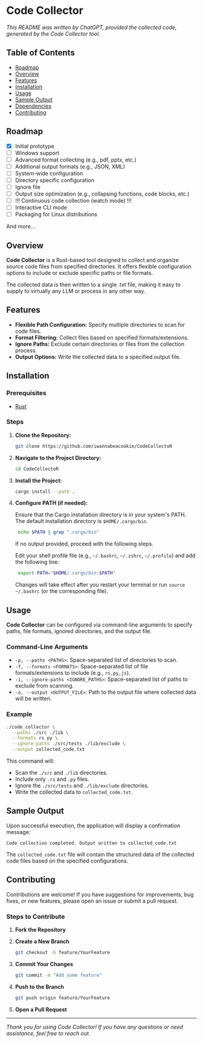 # Code Collector

*This README was written by ChatGPT, provided the collected code, generated by the Code Collector tool.*

## Table of Contents

- [Roadmap](#roadmap)
- [Overview](#overview)
- [Features](#features)
- [Installation](#installation)
- [Usage](#usage)
- [Sample Output](#sample-output)
- [Dependencies](#dependencies)
- [Contributing](#contributing)

## Roadmap

- [x] Initial prototype
- [ ] Windows support
- [ ] Advanced format collecting (e.g., pdf, pptx, etc.)
- [ ] Additional output formats (e.g., JSON, XML)
- [ ] System-wide configuration
- [ ] Directory specific configuration
- [ ] Ignore file
- [ ] Output size optimization (e.g., collapsing functions, code blocks, etc.)
- [ ] !!! Continuous code collection (watch mode) !!!
- [ ] Interactive CLI mode
- [ ] Packaging for Linux distributions

And more...

## Overview

**Code Collector** is a Rust-based tool designed to collect and organize source code files from specified directories. It offers flexible configuration options to include or exclude specific paths or file formats.

The collected data is then written to a single .txt file, making it easy to supply to virtually any LLM or process in any other way.

## Features

- **Flexible Path Configuration:** Specify multiple directories to scan for code files.
- **Format Filtering:** Collect files based on specified formats/extensions.
- **Ignore Paths:** Exclude certain directories or files from the collection process.
- **Output Options:** Write the collected data to a specified output file.

## Installation

### Prerequisites

- [Rust](https://www.rust-lang.org/tools/install)

### Steps

1. **Clone the Repository:**

   ```sh
   git clone https://github.com/iwannabeacookie/CodeCollectoR
   ```

2. **Navigate to the Project Directory:**

   ```sh
   cd CodeCollectoR
   ```

3. **Install the Project:**

    ```sh
    cargo install --path .
    ```

4. **Configure PATH (if needed):**

   Ensure that the Cargo installation directory is in your system's PATH. The default installation directory is `$HOME/.cargo/bin`.

   ```sh
    echo $PATH | grep ".cargo/bin"
   ```

   If no output provided, proceed with the following steps.

   Edit your shell profile file (e.g., `~/.bashrc`, `~/.zshrc`, `~/.profile`) and add the following line:

   ```sh
    export PATH="$HOME/.cargo/bin:$PATH"
   ```

    Changes will take effect after you restart your terminal or run `source ~/.bashrc` (or the corresponding file).

## Usage

**Code Collector** can be configured via command-line arguments to specify paths, file formats, ignored directories, and the output file.

### Command-Line Arguments

- `-p, --paths <PATHS>`: Space-separated list of directories to scan.
- `-f, --formats <FORMATS>`: Space-separated list of file formats/extensions to include (e.g., `rs,py,js`).
- `-i, --ignore-paths <IGNORE_PATHS>`: Space-separated list of paths to exclude from scanning.
- `-o, --output <OUTPUT_FILE>`: Path to the output file where collected data will be written.

### Example

```sh
./code_collector \
  --paths ./src ./lib \
  --formats rs py \
  --ignore-paths ./src/tests ./lib/exclude \
  --output collected_code.txt
```

This command will:

- Scan the `./src` and `./lib` directories.
- Include only `.rs` and `.py` files.
- Ignore the `./src/tests` and `./lib/exclude` directories.
- Write the collected data to `collected_code.txt`.

## Sample Output

Upon successful execution, the application will display a confirmation message:

```
Code collection completed. Output written to collected_code.txt
```

The `collected_code.txt` file will contain the structured data of the collected code files based on the specified configurations.

## Contributing

Contributions are welcome! If you have suggestions for improvements, bug fixes, or new features, please open an issue or submit a pull request.

### Steps to Contribute

1. **Fork the Repository**

2. **Create a New Branch**

   ```sh
   git checkout -b feature/YourFeature
   ```

3. **Commit Your Changes**

   ```sh
   git commit -m "Add some feature"
   ```

4. **Push to the Branch**

   ```sh
   git push origin feature/YourFeature
   ```

5. **Open a Pull Request**

---

*Thank you for using Code Collector! If you have any questions or need assistance, feel free to reach out.*
